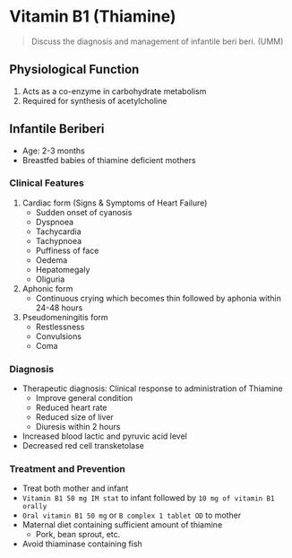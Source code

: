 # Vitamin B1 (Thiamine)

> Discuss the diagnosis and management of infantile beri beri. (UMM)

## Physiological Function

1. Acts as a co-enzyme in carbohydrate metabolism
1. Required for synthesis of acetylcholine

## Infantile Beriberi

- Age: 2-3 months
- Breastfed babies of thiamine deficient mothers

### Clinical Features

1. Cardiac form (Signs & Symptoms of Heart Failure)
   - Sudden onset of cyanosis
   - Dyspnoea
   - Tachycardia
   - Tachypnoea
   - Puffiness of face
   - Oedema
   - Hepatomegaly
   - Oliguria
1. Aphonic form
   - Continuous crying which becomes thin followed by aphonia within 24-48 hours
1. Pseudomeningitis form
   - Restlessness
   - Convulsions
   - Coma

### Diagnosis

- Therapeutic diagnosis: Clinical response to administration of Thiamine
  - Improve general condition
  - Reduced heart rate
  - Reduced size of liver
  - Diuresis within 2 hours
- Increased blood lactic and pyruvic acid level
- Decreased red cell transketolase

### Treatment and Prevention

- Treat both mother and infant
- `Vitamin B1 50 mg IM stat` to infant followed by `10 mg of vitamin B1 orally`
- `Oral vitamin B1 50 mg` or `B complex 1 tablet OD` to mother
- Maternal diet containing sufficient amount of thiamine
  - Pork, bean sprout, etc.
- Avoid thiaminase containing fish
